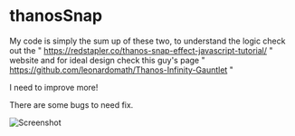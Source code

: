 # thanosSnap

My code is simply the sum up of these two, to understand the logic check out the " https://redstapler.co/thanos-snap-effect-javascript-tutorial/ " website and for ideal design check this guy's page " https://github.com/leonardomath/Thanos-Infinity-Gauntlet "

I need to improve more!

There are some bugs to need fix.

![Screenshot]()
